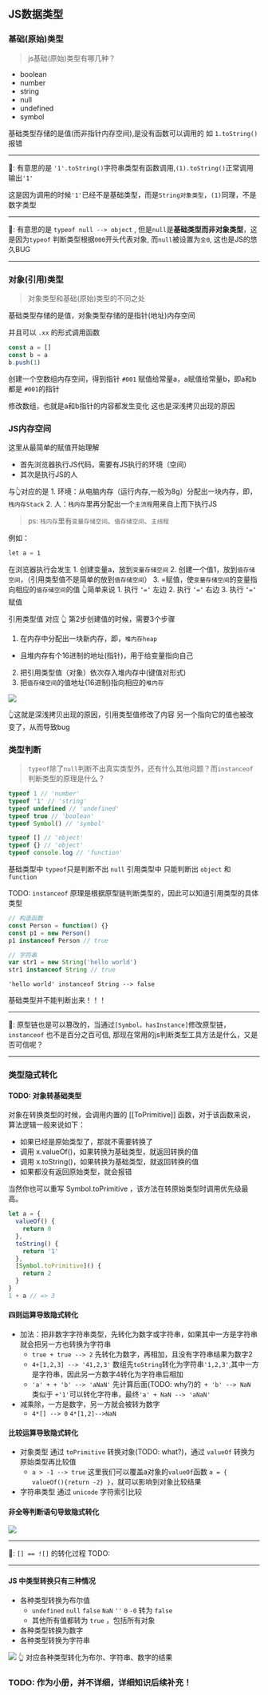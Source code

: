 ## JS数据类型

### 基础(原始)类型
> js基础(原始)类型有哪几种？

- boolean
- number
- string
- null
- undefined
- symbol

基础类型存储的是值(而非指针内存空间),是没有函数可以调用的
如 `1.toString()` 报错

---

🤔: 有意思的是 `'1'.toString()`字符串类型有函数调用,`(1).toString()`正常调用输出`'1'`

这是因为调用的时候`'1'`已经不是基础类型，而是`String对象类型`，`(1)`同理，不是数字类型

---

🤔: 有意思的是 `typeof null --> object` , 但是`null`是**基础类型而非对象类型**，这是因为`typeof` 判断类型根据`000`开头代表对象, 而`null`被设置为`全0`, 这也是JS的悠久BUG

---

### 对象(引用)类型

> 对象类型和基础(原始)类型的不同之处

基础类型存储的是值，对象类型存储的是指针(地址)内存空间

并且可以 `.xx` 的形式调用函数

```js
const a = []
const b = a
b.push(1)
```

创建一个空数组内存空间，得到指针 `#001` 赋值给常量a，a赋值给常量b，即a和b都是 `#001`的指针

修改数组，也就是a和b指针的内容都发生变化
这也是深浅拷贝出现的原因

### JS内存空间

这里从最简单的赋值开始理解
- 首先浏览器执行JS代码，需要有JS执行的环境（空间）
- 其次是执行JS的人

与👆对应的是
1. 环境：从电脑内存（运行内存,一般为8g）分配出一块内存，即，`栈内存Stack`
2. 人：`栈内存`里再分配出一个`主流程`用来自上而下执行JS
> ps: `栈内存`里有`变量存储空间`、`值存储空间`、`主线程`

例如：
```js
let a = 1
```
在浏览器执行会发生
1. 创建变量a，放到`变量存储空间`
2. 创建一个值1，放到`值存储空间`，（引用类型值不是简单的放到`值存储空间`）
3. =赋值，使`变量存储空间`的变量指向相应的`值存储空间`的值
👆简单来说
1. 执行 `‘=‘` 左边
2. 执行 `‘=‘` 右边
3. 执行 `‘=‘` 赋值

引用类型值
对应 👆 第2步创建值的时候，需要3个步骤
1. 在内存中分配出一块新内存，即，`堆内存heap`
  - 且堆内存有个16进制的地址(指针)，用于给变量指向自己
2. 把引用类型值（对象）依次存入堆内存中(键值对形式)
3. 把`值存储空间`的值地址(16进制)指向相应的`堆内存`

![](https://kingan-md-img.oss-cn-guangzhou.aliyuncs.com/blog/20221201205655.png)

👆这就是深浅拷贝出现的原因，引用类型值修改了内容
另一个指向它的值也被改变了，从而导致bug


### 类型判断

> `typeof`除了`null`判断不出真实类型外，还有什么其他问题？而`instanceof`判断类型的原理是什么？

```js
typeof 1 // 'number'
typeof '1' // 'string'
typeof undefined // 'undefined'
typeof true // 'boolean'
typeof Symbol() // 'symbol'

typeof [] // 'object'
typeof {} // 'object'
typeof console.log // 'function'
```
基础类型中 `typeof`只是判断不出 `null`
引用类型中 只能判断出 `object` 和 `function`

TODO: 
`instanceof` 原理是根据原型链判断类型的，因此可以知道引用类型的具体类型
```js
// 构造函数
const Person = function() {}
const p1 = new Person()
p1 instanceof Person // true

// 字符串
var str1 = new String('hello world')
str1 instanceof String // true
```

`'hello world' instanceof String --> false`

基础类型并不能判断出来！！！

---

🤔: 原型链也是可以篡改的，当通过`[Symbol。hasInstance]`修改原型链， `instanceof` 也不是百分之百可信, 那现在常用的js判断类型工具方法是什么，又是否可信呢？

---

### 类型隐式转化

#### TODO: 对象转基础类型
对象在转换类型的时候，会调用内置的 [[ToPrimitive]] 函数，对于该函数来说，算法逻辑一般来说如下：

- 如果已经是原始类型了，那就不需要转换了
- 调用 x.valueOf()，如果转换为基础类型，就返回转换的值
- 调用 x.toString()，如果转换为基础类型，就返回转换的值
- 如果都没有返回原始类型，就会报错

当然你也可以重写 Symbol.toPrimitive ，该方法在转原始类型时调用优先级最高。
```js
let a = {
  valueOf() {
    return 0
  },
  toString() {
    return '1'
  },
  [Symbol.toPrimitive]() {
    return 2
  }
}
1 + a // => 3
```

#### 四则运算导致隐式转化
- 加法：把非数字字符串类型，先转化为数字或字符串，如果其中一方是字符串就会把另一方也转换为字符串
  - `true + true --> 2` 先转化为数字，再相加，且没有字符串结果为数字2
  - `4+[1,2,3] --> '41,2,3'` 数组先`toString`转化为字符串`'1,2,3'`,其中一方是字符串，因此另一方数字4转化为字符串后相加
  - `'a' + + 'b' --> 'aNaN'` 先计算后面(TODO: why?)的` + 'b' --> NaN` 类似于 `+'1'`可以转化字符串，最终`'a' + NaN --> 'aNaN'`
- 减乘除，一方是数字，另一方就会被转为数字
  - `4*[] --> 0` `4*[1,2]-->NaN`

#### 比较运算导致隐式转化
- 对象类型 通过 `toPrimitive` 转换对象(TODO: what?)，通过 `valueOf` 转换为原始类型再比较值
  - `a > -1 --> true` 这里我们可以覆盖a对象的`valueOf`函数 `a = { valueOf(){return -2} }`，就可以影响到对象比较结果
- 字符串类型 通过 `unicode` 字符索引比较

#### 非全等判断语句导致隐式转化

![](https://kingan-md-img.oss-cn-guangzhou.aliyuncs.com/blog/20221130150234.png)

---

🤔: `[] == ![]` 的转化过程 TODO:

---

#### JS 中类型转换只有三种情况

- 各种类型转换为布尔值
  -  `undefined` `null` `false` `NaN` `''` `0` `-0` 转为 `false`
  - 其他所有值都转为 `true` ，包括所有对象
- 各种类型转换为数字
- 各种类型转换为字符串

![](https://kingan-md-img.oss-cn-guangzhou.aliyuncs.com/blog/20221130095726.png)
👆 对应各种类型转化为布尔、字符串、数字的结果


### TODO: 作为小册，并不详细，详细知识后续补充！
